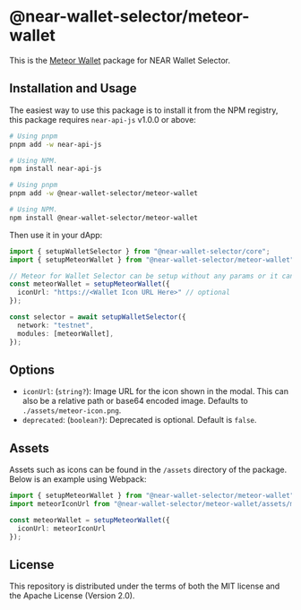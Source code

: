 # @near-wallet-selector/meteor-wallet

This is the [Meteor Wallet](https://meteorwallet.app) package for NEAR Wallet Selector.

## Installation and Usage

The easiest way to use this package is to install it from the NPM registry, this package requires `near-api-js` v1.0.0 or above:

```bash
# Using pnpm
pnpm add -w near-api-js

# Using NPM.
npm install near-api-js
```
```bash
# Using pnpm
pnpm add -w @near-wallet-selector/meteor-wallet

# Using NPM.
npm install @near-wallet-selector/meteor-wallet
```

Then use it in your dApp:

```ts
import { setupWalletSelector } from "@near-wallet-selector/core";
import { setupMeteorWallet } from "@near-wallet-selector/meteor-wallet";

// Meteor for Wallet Selector can be setup without any params or it can take few optional params, see options below.
const meteorWallet = setupMeteorWallet({
  iconUrl: "https://<Wallet Icon URL Here>" // optional
});

const selector = await setupWalletSelector({
  network: "testnet",
  modules: [meteorWallet],
});
```

## Options

- `iconUrl`: (`string?`): Image URL for the icon shown in the modal. This can also be a relative path or base64 encoded image. Defaults to `./assets/meteor-icon.png`.
- `deprecated`: (`boolean?`): Deprecated is optional. Default is `false`.

## Assets

Assets such as icons can be found in the `/assets` directory of the package. Below is an example using Webpack:

```ts
import { setupMeteorWallet } from "@near-wallet-selector/meteor-wallet";
import meteorIconUrl from "@near-wallet-selector/meteor-wallet/assets/meteor-icon.png";

const meteorWallet = setupMeteorWallet({
  iconUrl: meteorIconUrl
});
```

## License

This repository is distributed under the terms of both the MIT license and the Apache License (Version 2.0).
